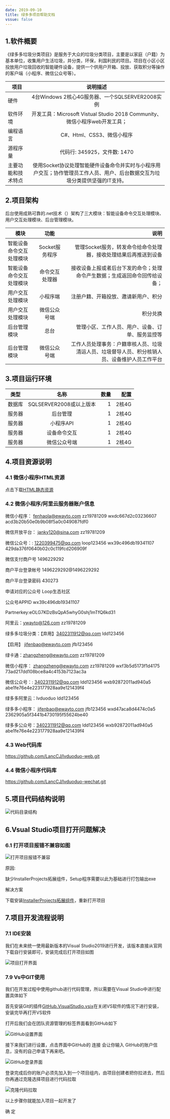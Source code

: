 ```yaml
---
date: 2019-09-10
title: 绿多多项目帮助文档
vssue: false
---
```


 

<div v-if="isShow">



## 1.软件概要

《绿多多垃圾分类项目》是服务于大众的垃圾分类项目，主要是以家庭（户籍）为基本单位，收集用户生活垃圾，并分类，环保，利国利民的项目。项目在小区小区投放用户垃圾回收的智能硬件设备，提供一个供用户开箱、投放、获取积分等操作的客户端（小程序、微信公众号等）。

| 项目   |      说明描述      | 
|----------|:-------------:|
| 硬件 |  4台Windows 2核心4G服务器、一个SQLSERVER2008实例 |
| 软件环境 |    开发工具：Microsoft Vistual Studio 2018 Community、微信小程序web开发工具；   |  
| 编程语言 | C#、Html、CSS3、微信小程序 |   
| 源程序量 | 代码行: 345925，文件数: 1470 | 
| 主要功能和技术特点 | 使用Socket协议处理智能硬件设备命令并实时与小程序用户交互；协作管理员工作人员、用户、后台数据交互为垃圾分类提供坚强的IT支持。 |  

## 2.项目架构

后台使用成熟可靠的.net技术（）架构了三大模块：智能设备命令交互处理模块、用户交互处理模块、后台管理模块。

| 模块   |      功能      |  说明 |
|----------|:-------------:|------:|
| 智能设备命令交互处理模块 |  Socket服务程序 | 管理Socket服务，转发命令给命令处理器，接收处理结果后再推送到设备 |
| 智能设备命令交互处理模块 |  命令交互处理器 | 接收设备上报或者后台下发的命令；处理命令产生数据；生成返回命令回传给设备； |
| 用户交互处理模块 |    小程序端   |   注册户籍、开箱投放、邀请新用户、积分 |
| 用户交互处理模块 |    微信公众号端   |   积分兑换 |
| 后台管理模块 | 总台 |    管理小区、工作人员、用户、设备、订单、服务监控等 |
| 后台管理模块 | 微信公众号端 |    工作人员处理事务：户籍审核人员、垃圾清运人员、垃圾督导人员、积分核销人员、设备维护人员工作平台 |


## 3.项目运行环境

| 类型   |      名称      |  数量 | 配置 |
|----------|:-------------:|------:|------:|
| 数据库 |  SQLSERVER2008或以上版本 | 1 | 2核4G |
| 服务器 |    后台管理   |   1 | 2核4G |
| 服务器 |    小程序API   |   1 | 2核4G |
| 服务器 | 设备命令交互 |   1 | 2核4G |
| 服务器 | 微信公众号端 |   1 | 2核4G |


## 4.项目资源说明

### 4.1 微信小程序HTML资源

点击下载[HTML静态资源](/files/lvduoduo/mphtml.zip)

### 4.2 微信小程序/阿里云服务器账户信息

微信小程序：   fenhaola@ewayto.com          zz19781209    wxdc667d2c03236607    acd3b20b50e0b9b08f5a0c049087fdf0

微信开放平台： janky120@sina.com            zz19781209

微信公众号：:  1220399475@qq.com            loop123456    wx39c496db19341107    429da376f0640b02c0c119fcd206909f

微信支付商户号 1496229292 

商户平台登录帐号 1496229292@1496229292 

商户平台登录密码 430273 

申请对应的公众号 Loop生态社区

公众号APPID wx39c496db19341107 

Partnerkey:eOLG7KDzBsQpA5whyG0shj1mTfQ6kd31

阿里云：ywayto@126.com  zz19781209

绿多多垃圾分类：【弃用】3402311912@qq.com    ldd123456

【启用】 jifenbao@ewayto.com   jfb123456

绿卡通：zhangzheng@ewayto.com        zz19781209  

微信小程序：   zhangzheng@ewayto.com         zz19781209     wxf3b5d5173f1d4175          73ad217dd108bce8a4c4153b7123ac3a

微信公众号：:  3402311912@qq.com                 ldd123456        wxb92872011ad940a5        abe1fe76e4e223177928aa9e121439f4

绿多多阿里云：lvduoduo                         ldd123456

绿多多小程序： jifenbao@ewayto.com    jfb123456            wxd47aca8d4474c0a5            2362905a5f3441b4730195f55624be40

绿多多公众号：3402311912@qq.com     ldd123456           wxb92872011ad940a5           abe1fe76e4e223177928aa9e121439f4

### 4.3 Web代码库

https://github.com/LancCJ/lvduoduo-web.git

### 4.4 微信小程序代码库

https://github.com/LancCJ/lvduoduo-wechat.git

## 5.项目代码结构说明

![代码目录结构](/img/lvduoduo/代码目录结构.png)

## 6.Vsual Studio项目打开问题解决

### 6.1 打开项目报错不兼容如图

![打开项目报错不兼容](/img/lvduoduo/打开项目报错不兼容.png)

原因:

缺少InstallerProjects拓展组件，Setup程序需要以此为基础进行打包输出exe


解决方案

下载安装[InstallerProjects拓展组件](/files/lvduoduo/InstallerProjects.vsix)，重新打开项目

## 7.项目开发流程说明 

### 7.1 IDE安装

我们在未来统一使用最新版本的Visual Studio2019进行开发，该版本直接从官网下载自行安装即可，安装完成后打开项目如图

![项目打开界面](/img/lvduoduo/项目打开界面.png)

### 7.9 Vs中GIT使用

我们在开发过程中使用github进行代码管理，所以需要在Visual Studio中进行配置具体如下

首先安装Git的插件[GitHub.VisualStudio.vsix](/files/lvduoduo/GitHub.VisualStudio.vsix)在关闭VS软件的情况下进行安装，安装完毕再打开VS软件

打开后我们会在团队资源管理的标签界面看到GitHub如下

![GitHub设置界面](/img/lvduoduo/GitHub设置界面.png)

接下来我们进行设置，点击界面中GitHub的 连接 会让你输入 GitHub的账户信息，没有的自己申请下再来吧。

![GitHub登录界面](/img/lvduoduo/GitHub登录界面.png)

登录完成后你的账户必须先加入到一个项目组内，由项目创建者把你拉进去，然后你再通过克隆选择项目进行代码拉取

![克隆代码拉取](/img/lvduoduo/克隆代码拉取.png)

以上步骤你就能加入项目一起开发了





</div>

<div v-else>
    <!-- <el-button type="text" @click="dialogVisible = true">点击打开 Dialog</el-button> -->
    <el-dialog title="查看权限控制" :visible.sync="dialogFormVisible"
    close-on-click-modal=false
    close-on-press-escape=false
    show-close=false
    width="25%"
    >
    <el-form :model="form">
        <el-form-item label="查看密码" :label-width="formLabelWidth">
        <el-input v-model="form.pwd" autocomplete="off" show-password placeholder="请输入查看密码"></el-input>
        </el-form-item>        
    </el-form>
    <div slot="footer" class="dialog-footer">
        <!-- <el-button @click="dialogFormVisible = false">取 消</el-button> -->
        <el-button type="primary" @click="look()">确 定</el-button>
    </div>
    </el-dialog>
</div>





<script>
  export default {
    data() {
        return {
            isShow : false,
            form: {
                pwd: ''
        },
        formLabelWidth: '120px',
        dialogFormVisible: true
        }
    },
    methods: {
               look:function(){
                   if(this.form.pwd=='lvduoduo123'){
                       
                        this.isShow = true;
                   }else{
                      this.$message({
                        type: 'error',
                        message: '密码错误'
                    });  
                    // this.centerDialogVisible = true
                   }
               }
    },
    mounted:function () {
        // var _that = this;
        // this.$confirm('请输入查看密码?', '提示', {
        //   confirmButtonText: '确定',
        //   cancelButtonText: '取消',
        //   type: 'warning'
        // }).then(() => {
        // //   this.$message({
        // //     type: 'success',
        // //     message: '删除成功!'
        // //   });
        //     _that.data.isShow = true;
        // }).catch(() => {
        //   this.$message({
        //     type: 'info',
        //     message: '密码错误'
        //   });          
        // });
    }
  }
</script>  